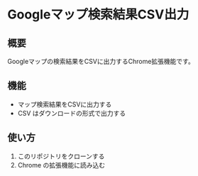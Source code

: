 # Googleマップ検索結果CSV出力

## 概要
Googleマップの検索結果をCSVに出力するChrome拡張機能です。

## 機能
- マップ検索結果をCSVに出力する
- CSV はダウンロードの形式で出力する

## 使い方
1. このリポジトリをクローンする
2. Chrome の拡張機能に読み込む
